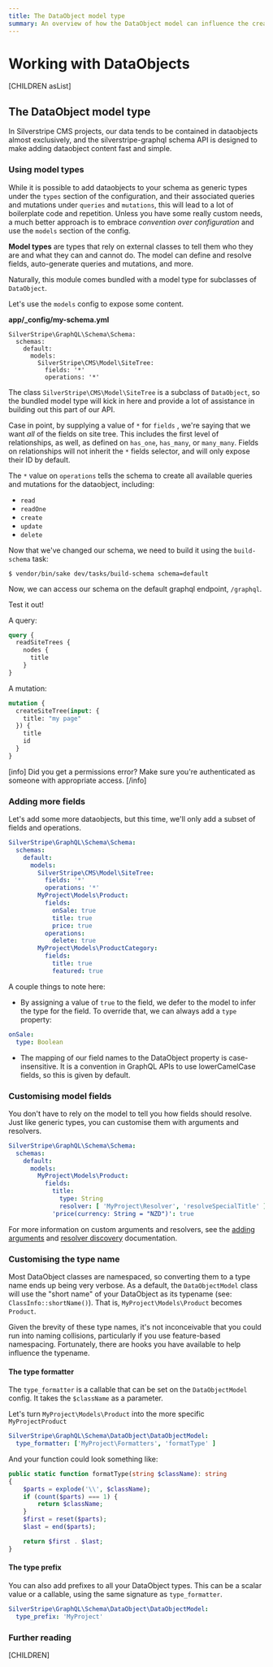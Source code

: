 ```yaml
---
title: The DataObject model type
summary: An overview of how the DataObject model can influence the creation of types, queries, and mutations
---
```


# Working with DataObjects

[CHILDREN asList]

## The DataObject model type

In Silverstripe CMS projects, our data tends to be contained in dataobjects almost exclusively,
and the silverstripe-graphql schema API is designed to make adding dataobject content fast and simple.

### Using model types

While it is possible to add dataobjects to your schema as generic types under the `types`
section of the configuration, and their associated queries and mutations under `queries` and
`mutations`, this will lead to a lot of boilerplate code and repetition. Unless you have some
really custom needs, a much better approach is to embrace _convention over configuration_
and use the `models` section of the config.

**Model types** are types that rely on external classes to tell them who they are and what
they can and cannot do. The model can define and resolve fields, auto-generate queries
and mutations, and more.

Naturally, this module comes bundled with a model type for subclasses of `DataObject`.

Let's use the `models` config to expose some content.

**app/_config/my-schema.yml**
```
SilverStripe\GraphQL\Schema\Schema:
  schemas:
    default:
      models:
        SilverStripe\CMS\Model\SiteTree:
          fields: '*'
          operations: '*'
```

The class `SilverStripe\CMS\Model\SiteTree` is a subclass of `DataObject`, so the bundled model
type will kick in here and provide a lot of assistance in building out this part of our API.

Case in point, by supplying a value of `*` for `fields` , we're saying that we want _all_ of the fields
on site tree. This includes the first level of relationships, as well, as defined on `has_one`, `has_many`,
or `many_many`. Fields on relationships will not inherit the `*` fields selector, and will only expose their ID
by default.

The `*` value on `operations` tells the schema to create all available queries and mutations
 for the dataobject, including:

* `read`
* `readOne`
* `create`
* `update`
* `delete`

Now that we've changed our schema, we need to build it using the `build-schema` task:

`$ vendor/bin/sake dev/tasks/build-schema schema=default`

Now, we can access our schema on the default graphql endpoint, `/graphql`.

Test it out!

A query:
```graphql
query {
  readSiteTrees {
    nodes {
      title
    }
}
```

A mutation:
```graphql
mutation {
  createSiteTree(input: {
    title: "my page"
  }) {
    title
    id
  }
}
```

[info]
Did you get a permissions error? Make sure you're authenticated as someone with appropriate access.
[/info]

### Adding more fields

Let's add some more dataobjects, but this time, we'll only add a subset of fields and operations.

```yaml
SilverStripe\GraphQL\Schema\Schema:
  schemas:
    default:
      models:
        SilverStripe\CMS\Model\SiteTree:
          fields: '*'
          operations: '*'
        MyProject\Models\Product:
          fields:
            onSale: true
            title: true
            price: true
          operations:
            delete: true
        MyProject\Models\ProductCategory:
          fields:
            title: true
            featured: true
```

A couple things to note here:

* By assigning a value of `true` to the field, we defer to the model to infer the type for the field. To override that, we can always add a `type` property:

```yaml
onSale:
  type: Boolean
```

* The mapping of our field names to the DataObject property is case-insensitive. It is a
convention in GraphQL APIs to use lowerCamelCase fields, so this is given by default.

### Customising model fields

You don't have to rely on the model to tell you how fields should resolve. Just like
generic types, you can customise them with arguments and resolvers.

```yaml
SilverStripe\GraphQL\Schema\Schema:
  schemas:
    default:
      models:
        MyProject\Models\Product:
          fields:
            title:
              type: String
              resolver: [ 'MyProject\Resolver', 'resolveSpecialTitle' ]
            'price(currency: String = "NZD")': true
```

For more information on custom arguments and resolvers, see the [adding arguments](../working_with_generic_types/adding_arguments) and [resolver discovery](../working_with_generic_types/resolver_discovery) documentation.

### Customising the type name

Most DataObject classes are namespaced, so converting them to a type name ends up
being very verbose. As a default, the `DataObjectModel` class will use the "short name"
of your DataObject as its typename (see: `ClassInfo::shortName()`). That is,
`MyProject\Models\Product` becomes `Product`.

Given the brevity of these type names, it's not inconceivable that you could run into naming
collisions, particularly if you use feature-based namespacing. Fortunately, there are
hooks you have available to help influence the typename.

#### The type formatter

The `type_formatter` is a callable that can be set on the `DataObjectModel` config. It takes
the `$className` as a parameter.

Let's turn `MyProject\Models\Product` into the more specific `MyProjectProduct`

```yaml
SilverStripe\GraphQL\Schema\DataObject\DataObjectModel:
  type_formatter: ['MyProject\Formatters', 'formatType' ]
```

And your function could look something like:

```php
public static function formatType(string $className): string
{
    $parts = explode('\\', $className);
    if (count($parts) === 1) {
        return $className;
    }
    $first = reset($parts);
    $last = end($parts);

    return $first . $last;
}
```

#### The type prefix

You can also add prefixes to all your DataObject types. This can be a scalar value or a callable,
using the same signature as `type_formatter`.

```yaml
SilverStripe\GraphQL\Schema\DataObject\DataObjectModel:
  type_prefix: 'MyProject'
```

### Further reading

[CHILDREN]